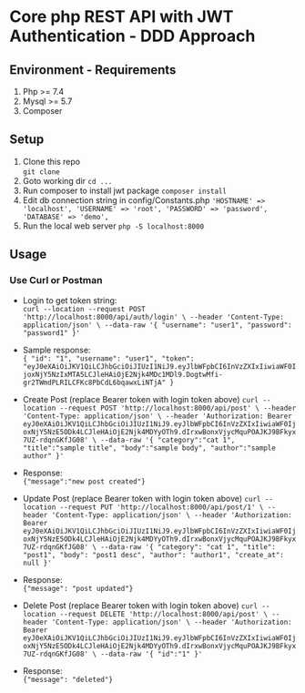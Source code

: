 # Core php REST API with JWT Authentication - DDD Approach
## Environment - Requirements
1. Php >= 7.4
2. Mysql >= 5.7
3. Composer
## Setup
1. Clone this repo\
``git clone``
2. Goto working dir
`cd ...`
3. Run composer to install jwt package
`composer install`
4. Edit db connection string in config/Constants.php
`'HOSTNAME' => 'localhost',
        'USERNAME' => 'root',
        'PASSWORD' => 'password',
        'DATABASE' => 'demo',`
5. Run the local web server
`php -S localhost:8000`
## Usage
### Use Curl or Postman
- Login to get token string:\
`curl --location --request POST 'http://localhost:8000/api/auth/login' \
--header 'Content-Type: application/json' \
--data-raw '{
    "username": "user1",
    "password": "password1"
}'`
- Sample response:\
`{
    "id": "1",
    "username": "user1",
    "token": "eyJ0eXAiOiJKV1QiLCJhbGciOiJIUzI1NiJ9.eyJlbWFpbCI6InVzZXIxIiwiaWF0IjoxNjY5NzIxMTA5LCJleHAiOjE2Njk4MDc1MDl9.DogtwMfi-gr2TWmdPLRILCFKc8PbCdL6bqawxLiNTjA"
}`

- Create Post (replace Bearer token with login token above)
`curl --location --request POST 'http://localhost:8000/api/post' \
--header 'Content-Type: application/json' \
--header 'Authorization: Bearer eyJ0eXAiOiJKV1QiLCJhbGciOiJIUzI1NiJ9.eyJlbWFpbCI6InVzZXIxIiwiaWF0IjoxNjY5NzE5ODk4LCJleHAiOjE2Njk4MDYyOTh9.dIrxwBonxVjycMquPOAJKJ9BFkyx7UZ-rdqnGKfJG08' \
--data-raw '{
    "category":"cat 1",
    "title":"sample title",
    "body":"sample body",
    "author":"sample author"
}'`
- Response:\
`{"message":"new post created"}`

- Update Post (replace Bearer token with login token above)
`curl --location --request PUT 'http://localhost:8000/api/post/1' \
--header 'Content-Type: application/json' \
--header 'Authorization: Bearer eyJ0eXAiOiJKV1QiLCJhbGciOiJIUzI1NiJ9.eyJlbWFpbCI6InVzZXIxIiwiaWF0IjoxNjY5NzE5ODk4LCJleHAiOjE2Njk4MDYyOTh9.dIrxwBonxVjycMquPOAJKJ9BFkyx7UZ-rdqnGKfJG08' \
--data-raw '{
    "category": "cat 1",
    "title": "post1",
    "body": "post1 desc",
    "author": "author1",
    "create_at": null
}'`
- Response:\
`{"message": "post updated"}`

- Delete Post (replace Bearer token with login token above)
`curl --location --request DELETE 'http://localhost:8000/api/post' \
--header 'Content-Type: application/json' \
--header 'Authorization: Bearer eyJ0eXAiOiJKV1QiLCJhbGciOiJIUzI1NiJ9.eyJlbWFpbCI6InVzZXIxIiwiaWF0IjoxNjY5NzE5ODk4LCJleHAiOjE2Njk4MDYyOTh9.dIrxwBonxVjycMquPOAJKJ9BFkyx7UZ-rdqnGKfJG08' \
--data-raw '{
    "id":"1"
}'`
- Response:\
`{"message": "deleted"}`